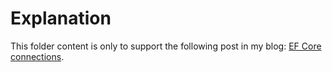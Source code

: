 ﻿# Explanation

This folder content is only to support the following post in my blog:  [EF Core connections](conectar-db-ef).